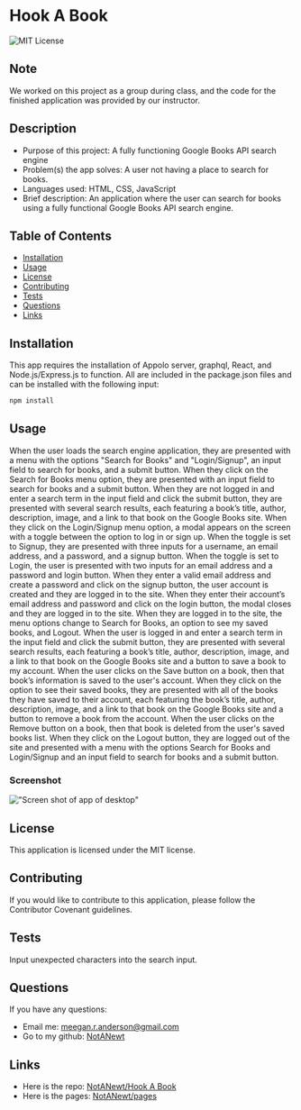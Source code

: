# Hook A Book

![MIT License](https://img.shields.io/badge/license-MIT-green)

## Note

We worked on this project as a group during class, and the code for the finished application was provided by our instructor.

## Description

- Purpose of this project: A fully functioning Google Books API search engine
- Problem(s) the app solves: A user not having a place to search for books.
- Languages used: HTML, CSS, JavaScript
- Brief description: An application where the user can search for books using a fully functional Google Books API search engine.

## Table of Contents

- [Installation](#installation)
- [Usage](#usage)
- [License](#license)
- [Contributing](#contributing)
- [Tests](#tests)
- [Questions](#questions)
- [Links](#links)

## Installation

This app requires the installation of Appolo server, graphql, React, and Node.js/Express.js to function. All are included in the package.json files and can be installed with the following input:

```bash
npm install
```

## Usage

When the user loads the search engine application, they are presented with a menu with the options "Search for Books" and "Login/Signup", an input field to search for books, and a submit button. When they click on the Search for Books menu option, they are presented with an input field to search for books and a submit button. When they are not logged in and enter a search term in the input field and click the submit button, they are presented with several search results, each featuring a book’s title, author, description, image, and a link to that book on the Google Books site. When they click on the Login/Signup menu option, a modal appears on the screen with a toggle between the option to log in or sign up. When the toggle is set to Signup, they are presented with three inputs for a username, an email address, and a password, and a signup button. When the toggle is set to Login, the user is presented with two inputs for an email address and a password and login button. When they enter a valid email address and create a password and click on the signup button, the user account is created and they are logged in to the site. When they enter their account’s email address and password and click on the login button, the modal closes and they are logged in to the site. When they are logged in to the site, the menu options change to Search for Books, an option to see my saved books, and Logout. When the user is logged in and enter a search term in the input field and click the submit button, they are presented with several search results, each featuring a book’s title, author, description, image, and a link to that book on the Google Books site and a button to save a book to my account. When the user clicks on the Save button on a book, then that book’s information is saved to the user's account. When they click on the option to see their saved books, they are presented with all of the books they have saved to their account, each featuring the book’s title, author, description, image, and a link to that book on the Google Books site and a button to remove a book from the account. When the user clicks on the Remove button on a book, then that book is deleted from the user's saved books list. When they click on the Logout button, they are logged out of the site and presented with a menu with the options Search for Books and Login/Signup and an input field to search for books and a submit button.

### Screenshot

!["Screen shot of app of desktop"](./assets/img/screenshot)

## License

This application is licensed under the MIT license.

## Contributing

If you would like to contribute to this application, please follow the Contributor Covenant guidelines.

## Tests

Input unexpected characters into the search input.

## Questions

If you have any questions:

- Email me: [meegan.r.anderson@gmail.com](mailto:meegan.r.anderson@gmail.com)
- Go to my github: [NotANewt](https://github.com/NotANewt)

## Links

- Here is the repo: [NotANewt/Hook A Book](https://github.com/NotANewt/hook_a_book)
- Here is the pages: [NotANewt/pages](https://herokuapp.com)
